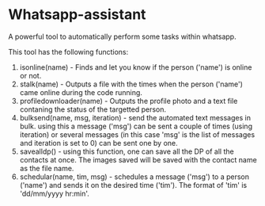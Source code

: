 # Whatsapp-assistant
A powerful tool to automatically perform some tasks within whatsapp.

This tool has the following functions:
1. isonline(name) - Finds and let you know if the person ('name') is online or not.
2. stalk(name)  - Outputs a file with the times when the person ('name') came online during the code running.
3. profiledownloader(name)  - Outputs the profile photo and a text file contaning the status of the targetted person.
4. bulksend(name, msg, iteration) - send the automated text messages in bulk. using this a message ('msg') can be sent a couple of times (using iteration) or several messages (in this case 'msg' is the list of messages and iteration is set to 0) can be sent one by one.
5. savealldp()  - using this function, one can save all the DP of all the contacts at once. The images saved will be saved with the contact name as the file name.
6. schedular(name, tim, msg)  - schedules a message ('msg') to a person ('name') and sends it on the desired time ('tim'). The format of 'tim' is 'dd/mm/yyyy hr:min'.
